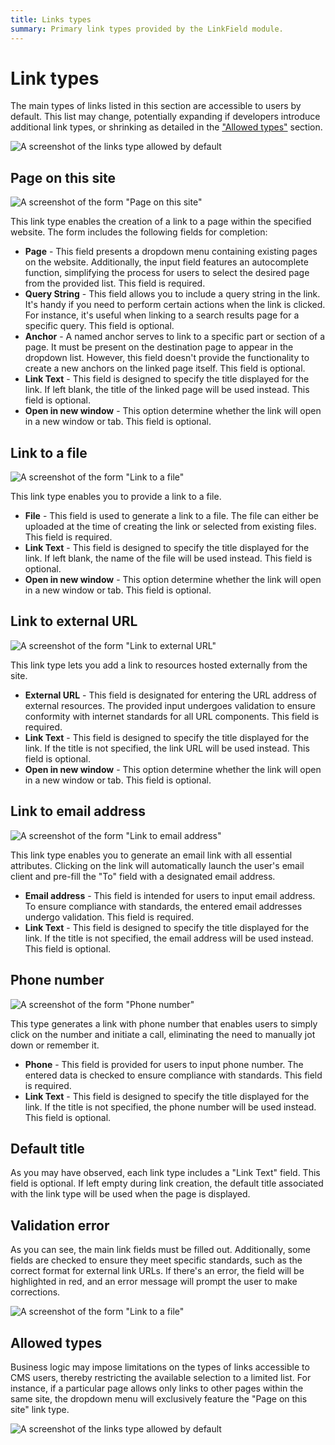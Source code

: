 ```yaml
---
title: Links types
summary: Primary link types provided by the LinkField module.
---
```


# Link types

The main types of links listed in this section are accessible to users by default. This list may change, potentially expanding if developers introduce additional link types, or shrinking as detailed in the ["Allowed types"](#allowed-types) section.

![A screenshot of the links type allowed by default](./_images/link_types.png)

## Page on this site

![A screenshot of the form "Page on this site"](./_images/page_link_mw_1.png)

This link type enables the creation of a link to a page within the specified website. The form includes the following fields for completion:

- **Page** - This field presents a dropdown menu containing existing pages on the website. Additionally, the input field features an autocomplete function, simplifying the process for users to select the desired page from the provided list. This field is required.
- **Query String** - This field allows you to include a query string in the link. It's handy if you need to perform certain actions when the link is clicked. For instance, it's useful when linking to a search results page for a specific query. This field is optional.
- **Anchor** - A named anchor serves to link to a specific part or section of a page. It must be present on the destination page to appear in the dropdown list. However, this field doesn't provide the functionality to create a new anchors on the linked page itself. This field is optional.
- **Link Text** - This field is designed to specify the title displayed for the link. If left blank, the title of the linked page will be used instead. This field is optional.
- **Open in new window** - This option determine whether the link will open in a new window or tab. This field is optional.

## Link to a file

![A screenshot of the form "Link to a file"](./_images/file_link_mw_1.png)

This link type enables you to provide a link to a file.

- **File** - This field is used to generate a link to a file. The file can either be uploaded at the time of creating the link or selected from existing files. This field is required.
- **Link Text** - This field is designed to specify the title displayed for the link. If left blank, the name of the file will be used instead. This field is optional.
- **Open in new window** - This option determine whether the link will open in a new window or tab. This field is optional.

## Link to external URL

![A screenshot of the form "Link to external URL"](./_images/external_link_mw_1.png)

This link type lets you add a link to resources hosted externally from the site.

- **External URL** - This field is designated for entering the URL address of external resources. The provided input undergoes validation to ensure conformity with internet standards for all URL components. This field is required.
- **Link Text** - This field is designed to specify the title displayed for the link. If the title is not specified, the link URL will be used instead. This field is optional.
- **Open in new window** - This option determine whether the link will open in a new window or tab. This field is optional.

## Link to email address

![A screenshot of the form "Link to email address"](./_images/email_link_mw_1.png)

This link type enables you to generate an email link with all essential attributes. Clicking on the link will automatically launch the user's email client and pre-fill the "To" field with a designated email address.

- **Email address** - This field is intended for users to input email address. To ensure compliance with standards, the entered email addresses undergo validation. This field is required.
- **Link Text** - This field is designed to specify the title displayed for the link. If the title is not specified, the email address will be used instead. This field is optional.

## Phone number

![A screenshot of the form "Phone number"](./_images/phone_link_mw_1.png)

This type generates a link with phone number that enables users to simply click on the number and initiate a call, eliminating the need to manually jot down or remember it.

- **Phone** - This field is provided for users to input phone number. The entered data is checked to ensure compliance with standards. This field is required.
- **Link Text** - This field is designed to specify the title displayed for the link. If the title is not specified, the phone number will be used instead. This field is optional.

## Default title

As you may have observed, each link type includes a "Link Text" field. This field is optional. If left empty during link creation, the default title associated with the link type will be used when the page is displayed.

## Validation error

As you can see, the main link fields must be filled out. Additionally, some fields are checked to ensure they meet specific standards, such as the correct format for external link URLs. If there's an error, the field will be highlighted in red, and an error message will prompt the user to make corrections.

![A screenshot of the form "Link to a file"](./_images/validation_error.png)

## Allowed types

Business logic may impose limitations on the types of links accessible to CMS users, thereby restricting the available selection to a limited list.
For instance, if a particular page allows only links to other pages within the same site, the dropdown menu will exclusively feature the "Page on this site" link type.

![A screenshot of the links type allowed by default](./_images/allowed_types.png)
